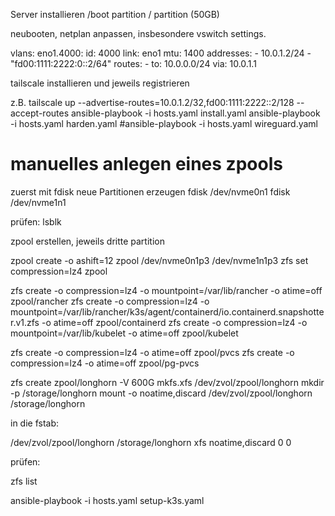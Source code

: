Server installieren
/boot partition
/ partition (50GB)

neubooten, netplan anpassen, insbesondere vswitch settings.


  vlans:
    eno1.4000:
      id: 4000
      link: eno1
      mtu: 1400
      addresses:
        - 10.0.1.2/24
        - "fd00:1111:2222:0::2/64"
      routes:
        - to: 10.0.0.0/24
          via: 10.0.1.1

tailscale installieren und jeweils registrieren

z.B. 
tailscale up --advertise-routes=10.0.1.2/32,fd00:1111:2222::2/128 --accept-routes
ansible-playbook -i hosts.yaml install.yaml
ansible-playbook -i hosts.yaml harden.yaml
#ansible-playbook -i hosts.yaml wireguard.yaml

# manuelles anlegen eines zpools

zuerst mit fdisk neue Partitionen erzeugen
fdisk /dev/nvme0n1
fdisk /dev/nvme1n1

prüfen: lsblk

zpool erstellen, jeweils dritte partition

zpool create -o ashift=12 zpool /dev/nvme0n1p3 /dev/nvme1n1p3
zfs set compression=lz4 zpool

zfs create -o compression=lz4 -o mountpoint=/var/lib/rancher -o atime=off zpool/rancher
zfs create -o compression=lz4 -o mountpoint=/var/lib/rancher/k3s/agent/containerd/io.containerd.snapshotter.v1.zfs -o atime=off zpool/containerd
zfs create -o compression=lz4 -o mountpoint=/var/lib/kubelet -o atime=off zpool/kubelet

zfs create -o compression=lz4 -o atime=off zpool/pvcs
zfs create -o compression=lz4 -o atime=off zpool/pg-pvcs

zfs create zpool/longhorn -V 600G
mkfs.xfs /dev/zvol/zpool/longhorn
mkdir -p /storage/longhorn
mount -o noatime,discard /dev/zvol/zpool/longhorn /storage/longhorn

in die fstab:

/dev/zvol/zpool/longhorn /storage/longhorn xfs noatime,discard 0 0


prüfen: 

zfs list

ansible-playbook -i hosts.yaml setup-k3s.yaml

